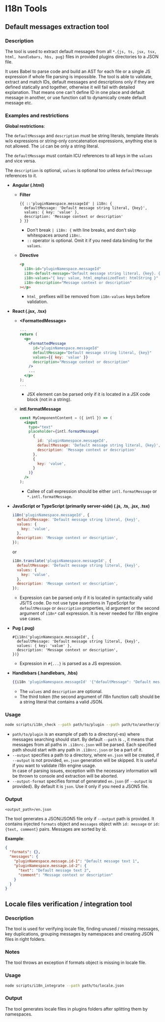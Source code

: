 # I18n Tools

## Default messages extraction tool

### Description

The tool is used to extract default messages from all `*.{js, ts, jsx, tsx, html, handlebars, hbs, pug}` files in provided plugins directories to a JSON file.

It uses Babel to parse code and build an AST for each file or a single JS expression if whole file parsing is impossible. The tool is able to validate, extract and match IDs, default messages and descriptions only if they are defined statically and together, otherwise it will fail with detailed explanation. That means one can't define ID in one place and default message in another, or use function call to dynamically create default message etc.

### Examples and restrictions

**Global restrictions**:

The `defaultMessage` and `description` must be string literals, template literals w/o expressions or string-only concatenation expressions, anything else is not allowed. The `id` can be only a string literal.

The `defaultMessage` must contain ICU references to all keys in the `values` and vice versa.

The `description` is optional, `values` is optional too unless `defaultMessage` references to it.

* **Angular (.html)**

  * **Filter**

    ```
    {{ ::'pluginNamespace.messageId' | i18n: {
      defaultMessage: 'Default message string literal, {key}',
      values: { key: 'value' },
      description: 'Message context or description'
    } }}
    ```

    * Don't break `| i18n: {` with line breaks, and don't skip whitespaces around `i18n:`.
    * `::` operator is optional. Omit it if you need data binding for the `values`.

  * **Directive**

    ```html
    <p
      i18n-id="pluginNamespace.messageId"
      i18n-default-message="Default message string literal, {key}. {emphasizedText}"
      i18n-values="{ key: value, html_emphasizedText: htmlString }"
      i18n-description="Message context or description"
    ></p>
    ```

    * `html_` prefixes will be removed from `i18n-values` keys before validation.

* **React (.jsx, .tsx)**

  * **\<FormattedMessage\>**

    ```jsx
    ...
    return (
      <p>
        <FormattedMessage
          id="pluginNamespace.messageId"
          defaultMessage="Default message string literal, {key}"
          values={{ key: 'value' }}
          description="Message context or description"
        />
        ...
      </p>
    );
    ...
    ```

    * JSX element can be parsed only if it is located in a JSX code block (not in a string).

  * **intl.formatMessage**

    ```jsx
    const MyComponentContent = ({ intl }) => (
      <input
        type="text"
        placeholder={intl.formatMessage(
          {
            id: 'pluginNamespace.messageId',
            defaultMessage: 'Default message string literal, {key}',
            description: 'Message context or description'
          },
          {
            key: 'value',
          }
        )}
      />
    );
    ```

    * Callee of call expression should be either `intl.formatMessage` or `*.intl.formatMessage`.

* **JavaScript or TypeScript (primarily server-side) (.js, .ts, .jsx, .tsx)**

  ```js
  i18n('pluginNamespace.messageId', {
    defaultMessage: 'Default message string literal, {key}',
    values: {
      key: 'value',
    },
    description: 'Message context or description',
  });
  ```

  or

  ```js
  i18n.translate('pluginNamespace.messageId', {
    defaultMessage: 'Default message string literal, {key}',
    values: {
      key: 'value',
    },
    description: 'Message context or description',
  });
  ```

  * Expression can be parsed only if it is located in syntactically valid JS/TS code. Do not use type assertions in TypeScript for `defaultMessage` or `description` properties, id argument or the second argument of `i18n*` call expression. It is never needed for i18n engine use cases.

* **Pug (.pug)**

  ```
  #{i18n('pluginNamespace.messageId', {
    defaultMessage: 'Default message string literal, {key}',
    values: { key: 'value' },
    description: 'Message context or description',
  })}
  ```

  * Expression in `#{...}` is parsed as a JS expression.

* **Handlebars (.handlebars, .hbs)**

  ```hbs
  {{i18n 'pluginNamespace.messageId' '{"defaultMessage": "Default message string literal", "description": "Message context or description"}'}}
  ```

  * The `values` and `description` are optional.
  * The third token (the second argument of i18n function call) should be a string literal that contains a valid JSON.

### Usage

```bash
node scripts/i18n_check --path path/to/plugin --path path/to/another/plugin --output ./translations --output-format json5
```

* `path/to/plugin` is an example of path to a directory(-es) where messages searching should start. By default `--path` is `.`, it means that messages from all paths in `.i18nrc.json` will be parsed. Each specified path should start with any path in `.i18nrc.json` or be a part of it.
* `--output` specifies a path to a directory, where `en.json` will be created, if `--output` is not provided, `en.json` generation will be skipped. It is useful if you want to validate i18n engine usage.\
In case of parsing issues, exception with the necessary information will be thrown to console and extraction will be aborted.
* `--output-format` specifies format of generated `en.json` (if `--output` is provided). By default it is `json`. Use it only if you need a JSON5 file.

### Output

`<output_path>/en.json`

The tool generates a JSON/JSON5 file only if `--output` path is provided. It contains injected `formats` object and `messages` object with `id: message` or `id: {text, comment}` pairs. Messages are sorted by id.

**Example**:

```json
{
  "formats": {},
  "messages": {
    "pluginNamespace.message.id-1": "Default message text 1",
    "pluginNamespace.message.id-2": {
      "text": "Default message text 2",
      "comment": "Message context or description"
    }
  }
}
```

## Locale files verification / integration tool

### Description

The tool is used for verifying locale file, finding unused / missing messages, key duplications, grouping messages by namespaces and creating JSON files in right folders.

### Notes

The tool throws an exception if formats object is missing in locale file.

### Usage

```bash
node scripts/i18n_integrate --path path/to/locale.json
```

### Output

The tool generates locale files in plugins folders after splitting them by namespaces.
